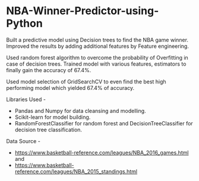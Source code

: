 # NBA-Winner-Predictor-using-Python

Built a predictive model using Decision trees to find the NBA game winner.
Improved the results by adding additional features by Feature engineering.

Used random forest algorithm to overcome the probability of Overfitting in case of decision trees.
Trained model with various features, estimators to finally gain the accuracy of 67.4%.

Used model selection of GridSearchCV to even find the best high performing model which yielded 67.4% of accuracy.

Libraries Used -
- Pandas and Numpy for data cleansing and modelling.
- Scikit-learn for model building.
- RandomForestClassifier for random forest and DecisionTreeClassifier for decision tree classification.

Data Source - 
- https://www.basketball-reference.com/leagues/NBA_2016_games.html  and 
- https://www.basketball-reference.com/leagues/NBA_2015_standings.html
